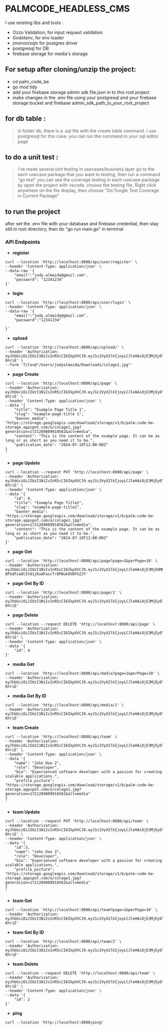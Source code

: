 # PALMCODE_HEADLESS_CMS

I use existing libs and tools :

 - Ozzo Validation, for input request validation
 - Godotenv, for env loader
 - jmoiron/sqlx for postgres driver
 - postgresql for DB
 - firebase storage for media's storage

## For setup after cloning/unzip the project:
 - cd palm_code_be
 - go mod tidy
 - add your firebase storage admin sdk file.json in to this root project
 - make changes in the .env file using your postgresql and your firebase storage bucket and firebase admin_sdk_path_to_your_root_project


## for db table :
> in folder db, there is a .sql file with the create table command. I use postgresql for this case. you can run the command in your sql editor page

## to do a unit test :
> i've made several unit testing in usecases/business layer
> go to the each usecase package that you want to testing, then run a command "go test"
> you can see the coverage testing in each usecase package by open the project with vscode, choose the testing file, Right click anywhere on the file display, then choose "Go:Toogle Test Coverage in Current Package"

## to run the project
after set the .env file with your database and firebase credential, then stay still in root directory, then do "go run main.go" in terminal

### API Endpoints
- **register**
```
curl --location 'http://localhost:8080/api/user/register' \
--header 'Content-Type: application/json' \
--data-raw '{
    "email":"jody.almaida@gmail.com",
    "password": "12341234"
}'
```

- **login**
```
curl --location 'http://localhost:8080/api/user/login' \
--header 'Content-Type: application/json' \
--data-raw '{
    "email":"jody.almaida@gmail.com",
    "password":"12341234"
    
}'
```

- **upload**
```
curl --location 'http://localhost:8080/api/upload/' \
--header 'Authorization: eyJhbGciOiJIUzI1NiIsInR5cCI6IkpXVCJ9.eyJ1c2VyX2lkIjoyLCJleHAiOjE3MjEyOTY5NjJ9.9HgcxgZM_ATRnIOaye4zDFGvIvHzXbzBgDeH3-6hriE' \
--form 'file=@"/Users/jodyalmaida/Downloads/colage1.jpg"'
```

- **page Create**
```
curl --location 'http://localhost:8080/api/page' \
--header 'Authorization: eyJhbGciOiJIUzI1NiIsInR5cCI6IkpXVCJ9.eyJ1c2VyX2lkIjoyLCJleHAiOjE3MjEyOTY5NjJ9.9HgcxgZM_ATRnIOaye4zDFGvIvHzXbzBgDeH3-6hriE' \
--header 'Content-Type: application/json' \
--data '{
    "title": "Example Page Title 1",
    "slug": "example-page-title 1",
    "banner_media": "https://storage.googleapis.com/download/storage/v1/b/palm-code-be-storage.appspot.com/o/colage1.jpg?generation=1721289809918562&alt=media",
    "content": "This is the content of the example page. It can be as long or as short as you need it to be.",
    "publication_date": "2024-07-18T12:00:00Z"
}
'
```
- **page Update**
```
curl --location --request PUT 'http://localhost:8080/api/page' \
--header 'Authorization: eyJhbGciOiJIUzI1NiIsInR5cCI6IkpXVCJ9.eyJ1c2VyX2lkIjoyLCJleHAiOjE3MjEyOTY5NjJ9.9HgcxgZM_ATRnIOaye4zDFGvIvHzXbzBgDeH3-6hriE' \
--header 'Content-Type: application/json' \
--data '{
    "id": 4,
    "title": "Example Page Title2",
    "slug": "example-page-title2",
    "banner_media": "https://storage.googleapis.com/download/storage/v1/b/palm-code-be-storage.appspot.com/o/colage1.jpg?generation=1721289809918562&alt=media",
    "content": "This is the content of the example page. It can be as long or as short as you need it to be.",
    "publication_date": "2024-07-18T12:00:00Z"
}'
```

- **page Get**
```
curl --location 'http://localhost:8080/api/page?page=1&perPage=10' \
--header 'Authorization: eyJhbGciOiJIUzI1NiIsInR5cCI6IkpXVCJ9.eyJ1c2VyX2lkIjoyLCJleHAiOjE3MjE0MDAxNTJ9.lywbBO-8PSdFzaOCSt81jKxAFascTr0PBukOVBFhZJY'
```

- **page Get By ID**
```
curl --location 'http://localhost:8080/api/page/1' \
--header 'Authorization: eyJhbGciOiJIUzI1NiIsInR5cCI6IkpXVCJ9.eyJ1c2VyX2lkIjoyLCJleHAiOjE3MjEyOTY5NjJ9.9HgcxgZM_ATRnIOaye4zDFGvIvHzXbzBgDeH3-6hriE'
```

- **page Delete**
```
curl --location --request DELETE 'http://localhost:8080/api/page' \
--header 'Authorization: eyJhbGciOiJIUzI1NiIsInR5cCI6IkpXVCJ9.eyJ1c2VyX2lkIjoyLCJleHAiOjE3MjEyOTY5NjJ9.9HgcxgZM_ATRnIOaye4zDFGvIvHzXbzBgDeH3-6hriE' \
--header 'Content-Type: application/json' \
--data '{
    "id": 4
}'
```

- **media Get**
```
curl --location 'http://localhost:8080/api/media?page=1&perPage=10' \
--header 'Authorization: eyJhbGciOiJIUzI1NiIsInR5cCI6IkpXVCJ9.eyJ1c2VyX2lkIjoyLCJleHAiOjE3MjEyOTY5NjJ9.9HgcxgZM_ATRnIOaye4zDFGvIvHzXbzBgDeH3-6hriE'
```

- **media Get By ID**
```
curl --location 'http://localhost:8080/api/media/1' \
--header 'Authorization: eyJhbGciOiJIUzI1NiIsInR5cCI6IkpXVCJ9.eyJ1c2VyX2lkIjoyLCJleHAiOjE3MjEyOTY5NjJ9.9HgcxgZM_ATRnIOaye4zDFGvIvHzXbzBgDeH3-6hriE'
```

- **team Create**
```
curl --location 'http://localhost:8080/api/team' \
--header 'Authorization: eyJhbGciOiJIUzI1NiIsInR5cCI6IkpXVCJ9.eyJ1c2VyX2lkIjoyLCJleHAiOjE3MjEyOTY5NjJ9.9HgcxgZM_ATRnIOaye4zDFGvIvHzXbzBgDeH3-6hriE' \
--header 'Content-Type: application/json' \
--data '{
    "name": "John Doe 2",
    "role": "Developer",
    "bio": "Experienced software developer with a passion for creating scalable applications.",
    "profile_picture": "https://storage.googleapis.com/download/storage/v1/b/palm-code-be-storage.appspot.com/o/colage1.jpg?generation=1721289809918562&alt=media"
}
'
```

- **team Update**
```
curl --location --request PUT 'http://localhost:8080/api/team' \
--header 'Authorization: eyJhbGciOiJIUzI1NiIsInR5cCI6IkpXVCJ9.eyJ1c2VyX2lkIjoyLCJleHAiOjE3MjEyOTY5NjJ9.9HgcxgZM_ATRnIOaye4zDFGvIvHzXbzBgDeH3-6hriE' \
--header 'Content-Type: application/json' \
--data '{
    "id":3,
    "name": "John Doe 3",
    "role": "Developer",
    "bio": "Experienced software developer with a passion for creating scalable applications.",
    "profile_picture": "https://storage.googleapis.com/download/storage/v1/b/palm-code-be-storage.appspot.com/o/colage1.jpg?generation=1721289809918562&alt=media"
}
'
```

- **team Get**
```
curl --location 'http://localhost:8080/api/team?page=1&perPage=10' \
--header 'Authorization: eyJhbGciOiJIUzI1NiIsInR5cCI6IkpXVCJ9.eyJ1c2VyX2lkIjoyLCJleHAiOjE3MjEyOTY5NjJ9.9HgcxgZM_ATRnIOaye4zDFGvIvHzXbzBgDeH3-6hriE'
```

- **team Get By ID**
```
curl --location 'http://localhost:8080/api/team/2' \
--header 'Authorization: eyJhbGciOiJIUzI1NiIsInR5cCI6IkpXVCJ9.eyJ1c2VyX2lkIjoyLCJleHAiOjE3MjEyOTY5NjJ9.9HgcxgZM_ATRnIOaye4zDFGvIvHzXbzBgDeH3-6hriE'
```

- **team Delete**
```
curl --location --request DELETE 'http://localhost:8080/api/team' \
--header 'Authorization: eyJhbGciOiJIUzI1NiIsInR5cCI6IkpXVCJ9.eyJ1c2VyX2lkIjoyLCJleHAiOjE3MjEyOTY5NjJ9.9HgcxgZM_ATRnIOaye4zDFGvIvHzXbzBgDeH3-6hriE' \
--header 'Content-Type: application/json' \
--data '{
    "id": 2
}'
```

- **ping**
```
curl --location 'http://localhost:8080/ping'
```